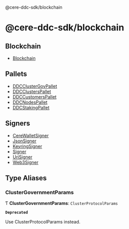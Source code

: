@cere-ddc-sdk/blockchain

# @cere-ddc-sdk/blockchain

## Blockchain

- [Blockchain](classes/Blockchain.md)

## Pallets

- [DDCClusterGovPallet](classes/DDCClusterGovPallet.md)
- [DDCClustersPallet](classes/DDCClustersPallet.md)
- [DDCCustomersPallet](classes/DDCCustomersPallet.md)
- [DDCNodesPallet](classes/DDCNodesPallet.md)
- [DDCStakingPallet](classes/DDCStakingPallet.md)

## Signers

- [CereWalletSigner](classes/CereWalletSigner.md)
- [JsonSigner](classes/JsonSigner.md)
- [KeyringSigner](classes/KeyringSigner.md)
- [Signer](classes/Signer.md)
- [UriSigner](classes/UriSigner.md)
- [Web3Signer](classes/Web3Signer.md)

## Type Aliases

### ClusterGovernmentParams

Ƭ **ClusterGovernmentParams**: `ClusterProtocolParams`

**`Deprecated`**

Use ClusterProtocolParams instead.
